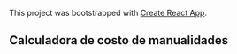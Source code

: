 This project was bootstrapped with [Create React App](https://github.com/facebook/create-react-app).

## Calculadora de costo de manualidades

